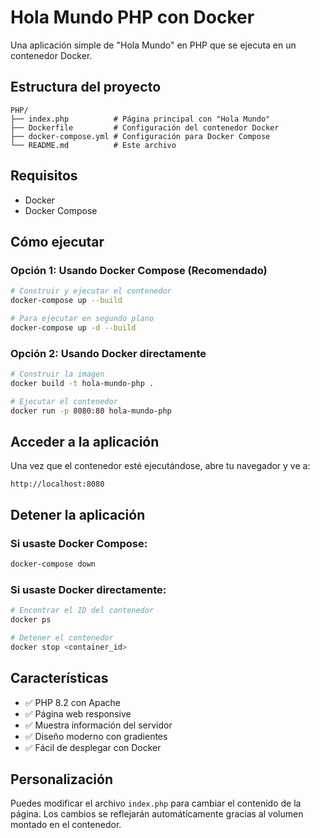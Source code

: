# Hola Mundo PHP con Docker

Una aplicación simple de "Hola Mundo" en PHP que se ejecuta en un contenedor Docker.

## Estructura del proyecto

```
PHP/
├── index.php          # Página principal con "Hola Mundo"
├── Dockerfile         # Configuración del contenedor Docker
├── docker-compose.yml # Configuración para Docker Compose
└── README.md          # Este archivo
```

## Requisitos

- Docker
- Docker Compose

## Cómo ejecutar

### Opción 1: Usando Docker Compose (Recomendado)

```bash
# Construir y ejecutar el contenedor
docker-compose up --build

# Para ejecutar en segundo plano
docker-compose up -d --build
```

### Opción 2: Usando Docker directamente

```bash
# Construir la imagen
docker build -t hola-mundo-php .

# Ejecutar el contenedor
docker run -p 8080:80 hola-mundo-php
```

## Acceder a la aplicación

Una vez que el contenedor esté ejecutándose, abre tu navegador y ve a:

```
http://localhost:8080
```

## Detener la aplicación

### Si usaste Docker Compose:
```bash
docker-compose down
```

### Si usaste Docker directamente:
```bash
# Encontrar el ID del contenedor
docker ps

# Detener el contenedor
docker stop <container_id>
```

## Características

- ✅ PHP 8.2 con Apache
- ✅ Página web responsive
- ✅ Muestra información del servidor
- ✅ Diseño moderno con gradientes
- ✅ Fácil de desplegar con Docker

## Personalización

Puedes modificar el archivo `index.php` para cambiar el contenido de la página. Los cambios se reflejarán automáticamente gracias al volumen montado en el contenedor.